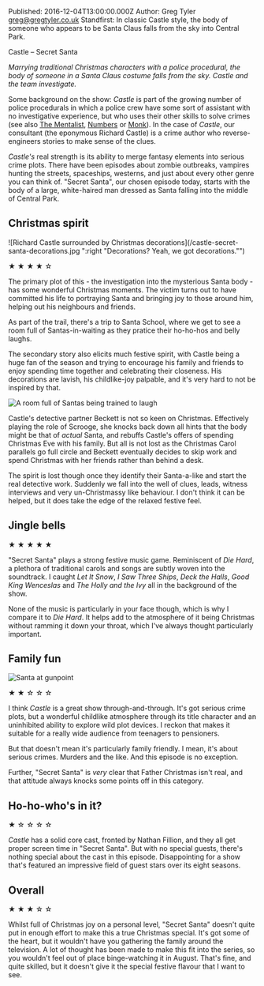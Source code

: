 Published: 2016-12-04T13:00:00.000Z
Author: Greg Tyler <greg@gregtyler.co.uk>
Standfirst: In classic Castle style, the body of someone who appears to be Santa Claus falls from the sky into Central Park.

Castle – Secret Santa

_Marrying traditional Christmas characters with a police procedural, the body of someone in a Santa Claus costume falls from the sky. Castle and the team investigate._

Some background on the show: _Castle_ is part of the growing number of police procedurals in which a police crew have some sort of assistant with no investigative experience, but who uses their other skills to solve crimes (see also [The Mentalist][mentalistwiki], [Numbers][numberswiki] or [Monk][monkwiki]). In the case of _Castle_, our consultant (the eponymous Richard Castle) is a crime author who reverse-engineers stories to make sense of the clues.

_Castle's_ real strength is its ability to merge fantasy elements into serious crime plots. There have been episodes about zombie outbreaks, vampires hunting the streets, spaceships, westerns, and just about every other genre you can think of. "Secret Santa", our chosen episode today, starts with the body of a large, white-haired man dressed as Santa falling into the middle of Central Park.

## Christmas spirit
![Richard Castle surrounded by Christmas decorations](/castle-secret-santa-decorations.jpg ":right "Decorations? Yeah, we got decorations."")

★ ★ ★ ★ ☆

The primary plot of this - the investigation into the mysterious Santa body - has some wonderful Christmas moments. The victim turns out to have committed his life to portraying Santa and bringing joy to those around him, helping out his neighbours and friends.

As part of the trail, there's a trip to Santa School, where we get to see a room full of Santas-in-waiting as they pratice their ho-ho-hos and belly laughs.

The secondary story also elicits much festive spirit, with Castle being a huge fan of the season and trying to encourage his family and friends to enjoy spending time together and celebrating their closeness. His decorations are lavish, his childlike-joy palpable, and it's very hard to not be inspired by that.

![A room full of Santas being trained to laugh](/castle-secret-santa-school.jpg ":left Santa School!")

Castle's detective partner Beckett is not so keen on Christmas. Effectively playing the role of Scrooge, she knocks back down all hints that the body might be that of _actual_ Santa, and rebuffs Castle's offers of spending Christmas Eve with his family. But all is not lost as the Christmas Carol parallels go full circle and Beckett eventually decides to skip work and spend Christmas with her friends rather than behind a desk.

The spirit is lost though once they identify their Santa-a-like and start the real detective work. Suddenly we fall into the well of clues, leads, witness interviews and very un-Christmassy like behaviour. I don't think it can be helped, but it does take the edge of the relaxed festive feel.

## Jingle bells
★ ★ ★ ★ ★

"Secret Santa" plays a strong festive music game. Reminiscent of _Die Hard_, a plethora of traditional carols and songs are subtly woven into the soundtrack. I caught _Let It Snow_, _I Saw Three Ships_, _Deck the Halls_, _Good King Wenceslas_ and _The Holly and the Ivy_ all in the background of the show.

None of the music is particularly in your face though, which is why I compare it to _Die Hard_. It helps add to the atmosphere of it being Christmas without ramming it down your throat, which I've always thought particularly important.

## Family fun
![Santa at gunpoint](/castle-secret-santa-gun.jpg ":right Seeing a cop pull a gun on Santa doesn't feel like the most family-appropriate Christmas television.")

★ ★ ☆ ☆ ☆

I think _Castle_ is a great show through-and-through. It's got serious crime plots, but a wonderful childlike atmosphere through its title character and an uninhibited ability to explore wild plot devices. I reckon that makes it suitable for a really wide audience from teenagers to pensioners.

But that doesn't mean it's particularly family friendly. I mean, it's about serious crimes. Murders and the like. And this episode is no exception.

Further, "Secret Santa" is _very_ clear that Father Christmas isn't real, and that attitude always knocks some points off in this category.

## Ho-ho-who's in it?
★ ☆ ☆ ☆ ☆

_Castle_ has a solid core cast, fronted by Nathan Fillion, and they all get proper screen time in "Secret Santa". But with no special guests, there's nothing special about the cast in this episode. Disappointing for a show that's featured an impressive field of guest stars over its eight seasons.

## Overall
★ ★ ★ ☆ ☆

Whilst full of Christmas joy on a personal level, "Secret Santa" doesn't quite put in enough effort to make this a true Christmas special. It's got some of the heart, but it wouldn't have you gathering the family around the television. A lot of thought has been made to make this fit into the series, so you wouldn't feel out of place binge-watching it in August. That's fine, and quite skilled, but it doesn't give it the special festive flavour that I want to see.

[mentalistwiki]: https://en.wikipedia.org/wiki/The_Mentalist
[monkwiki]: https://en.wikipedia.org/wiki/Monk_(TV_series)
[numberswiki]: https://en.wikipedia.org/wiki/Numbers_(TV_series)
